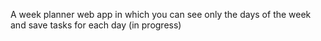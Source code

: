 A week planner web app in which you can see only the days of the week and save tasks for each day (in progress)
